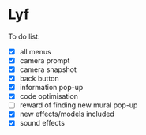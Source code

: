 # Lyf

To do list:
- [x] all menus
- [x] camera prompt
- [x] camera snapshot
- [x] back button
- [x] information pop-up
- [x] code optimisation
- [ ] reward of finding new mural pop-up
- [x] new effects/models included
- [x] sound effects

